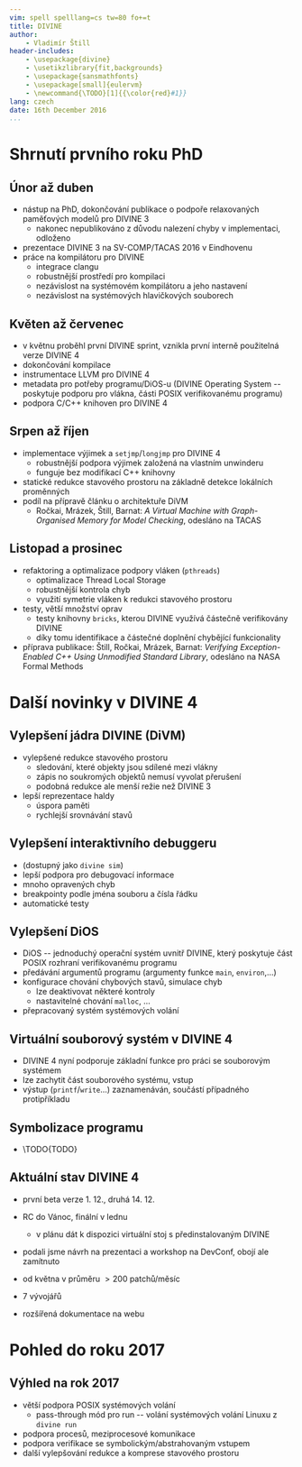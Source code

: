 ```yaml
---
vim: spell spelllang=cs tw=80 fo+=t
title: DIVINE
author:
    - Vladimír Štill
header-includes:
    - \usepackage{divine}
    - \usetikzlibrary{fit,backgrounds}
    - \usepackage{sansmathfonts}
    - \usepackage[small]{eulervm}
    - \newcommand{\TODO}[1]{{\color{red}#1}}
lang: czech
date: 16th December 2016
...
```


# Shrnutí prvního roku PhD

## Únor až duben

*   nástup na PhD, dokončování publikace o podpoře relaxovaných paměťových
    modelů pro DIVINE 3
    *   nakonec nepublikováno z důvodu nalezení chyby v implementaci, odloženo
*   prezentace DIVINE 3 na SV-COMP/TACAS 2016 v Eindhovenu
*   práce na kompilátoru pro DIVINE
    *   integrace clangu
    *   robustnější prostředí pro kompilaci
    *   nezávislost na systémovém kompilátoru a jeho nastavení
    *   nezávislost na systémových hlavičkových souborech

## Květen až červenec

*   v květnu proběhl první DIVINE sprint, vznikla první interně použitelná verze
    DIVINE 4
*   dokončování kompilace
*   instrumentace LLVM pro DIVINE 4
*   metadata pro potřeby programu/DiOS-u (DIVINE Operating System -- poskytuje
    podporu pro vlákna, části POSIX verifikovanému programu)
*   podpora C/C++ knihoven pro DIVINE 4

## Srpen až říjen

*   implementace výjimek a `setjmp`/`longjmp` pro DIVINE 4
    *   robustnější podpora výjimek založená na vlastním unwinderu
    *   funguje bez modifikací C++ knihovny
*   statické redukce stavového prostoru na základně detekce lokálních proměnných
*   podíl na přípravě článku o architektuře DiVM
    *   Ročkai, Mrázek, Štill, Barnat: *A Virtual Machine with Graph-Organised
        Memory for Model Checking*, odesláno na TACAS

## Listopad a prosinec

*   refaktoring a optimalizace podpory vláken (`pthreads`)
    *   optimalizace Thread Local Storage
    *   robustnější kontrola chyb
    *   využití symetrie vláken k redukci stavového prostoru
*   testy, větší množství oprav
    *   testy knihovny `bricks`, kterou DIVINE využívá částečně verifikovány
        DIVINE
    *   díky tomu identifikace a částečné doplnění chybějící funkcionality
*   příprava publikace: Štill, Ročkai, Mrázek, Barnat: *Verifying
    Exception-Enabled C++ Using Unmodified Standard Library*, odesláno na NASA
    Formal Methods

# Další novinky v DIVINE 4

## Vylepšení jádra DIVINE (DiVM)

*   vylepšené redukce stavového prostoru
    *   sledování, které objekty jsou sdílené mezi vlákny
    *   zápis no soukromých objektů nemusí vyvolat přerušení
    *   podobná redukce ale menší režie než DIVINE 3
*   lepší reprezentace haldy
    *   úspora paměti
    *   rychlejší srovnávání stavů

## Vylepšení interaktivního debuggeru

*   (dostupný jako `divine sim`)
*   lepší podpora pro debugovací informace
*   mnoho opravených chyb
*   breakpointy podle jména souboru a čísla řádku
*   automatické testy

## Vylepšení DiOS

*   DiOS -- jednoduchý operační systém uvnitř DIVINE, který poskytuje část
    POSIX rozhraní verifikovanému programu
*   předávání argumentů programu (argumenty funkce `main`, `environ`,…)
*   konfigurace chování chybových stavů, simulace chyb
    *   lze deaktivovat některé kontroly
    *   nastavitelné chování `malloc`, …
*   přepracovaný systém systémových volání

## Virtuální souborový systém v DIVINE 4

*   DIVINE 4 nyní podporuje základní funkce pro práci se souborovým systémem
*   lze zachytit část souborového systému, vstup
*   výstup (`printf`/`write`…) zaznamenáván, součástí případného protipříkladu

## Symbolizace programu

*   \TODO{TODO}

## Aktuální stav DIVINE 4

*   první beta verze 1. 12., druhá 14. 12.
*   RC do Vánoc, finální v lednu
    *   v plánu dát k dispozici virtuální stoj s předinstalovaným DIVINE
*   podali jsme návrh na prezentaci a workshop na DevConf, obojí ale zamítnuto

*   od května v průměru $>200$ patchů/měsíc
*   7 vývojářů

*   rozšířená dokumentace na webu

# Pohled do roku 2017

## Výhled na rok 2017

*   větší podpora POSIX systémových volání
    *   pass-through mód pro run -- volání systémových volání Linuxu z `divine
        run`
*   podpora procesů, meziprocesové komunikace
*   podpora verifikace se symbolickým/abstrahovaným vstupem
*   další vylepšování redukce a komprese stavového prostoru
